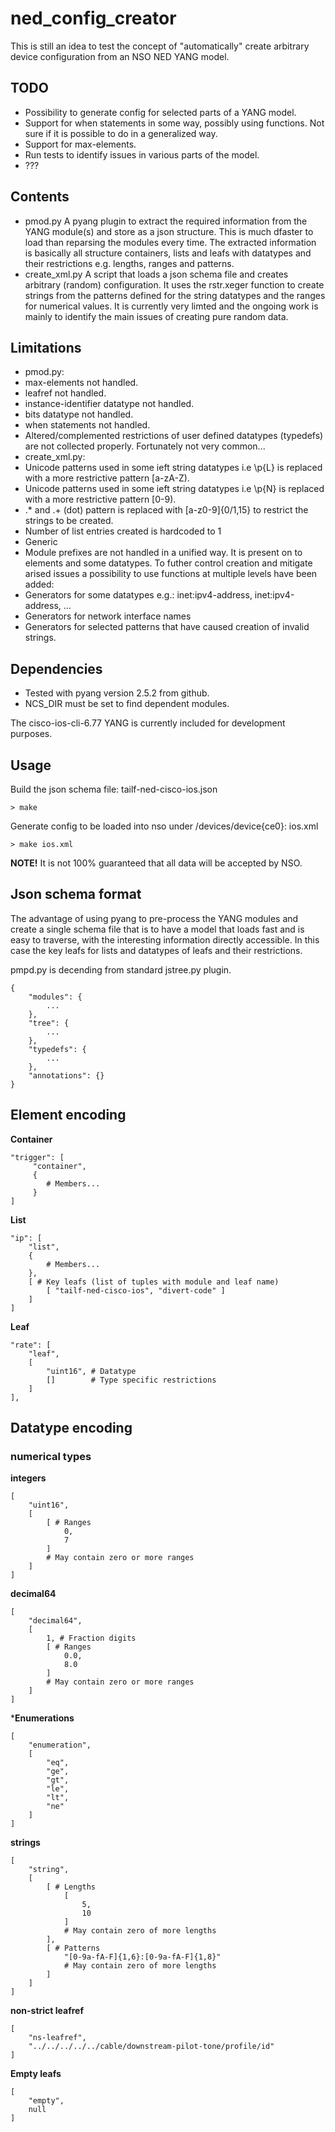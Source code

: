 # ned_config_creator #

This is still an idea to test the concept of "automatically" create arbitrary device configuration from an NSO NED YANG model.

## TODO ##
 - Possibility to generate config for selected parts of a YANG model.
 - Support for when statements in some way, possibly using functions. Not sure
   if it is possible to do in a generalized way.
 - Support for max-elements.
 - Run tests to identify issues in various parts of the model.
 - ???


## Contents ##
 - pmod.py
   A pyang plugin to extract the required information from the YANG module(s) and store as a json structure.
   This is much dfaster to load than reparsing the modules every time.
   The extracted information is basically all structure containers, lists and leafs with datatypes and their restrictions e.g. lengths, ranges and patterns.
 - create_xml.py
   A script that loads a json schema file and creates arbitrary (random) configuration.
   It uses the rstr.xeger function to create strings from the patterns defined for the string datatypes and the ranges for numerical values.
   It is currently very limted and the ongoing work is mainly to identify the main issues of creating pure random data.


## Limitations ##
 - pmod.py:
  - max-elements not handled.
  - leafref not handled.
  - instance-identifier datatype not handled.
  - bits datatype not handled.
  - when statements not handled.
  - Altered/complemented restrictions of user defined datatypes (typedefs) are
    not collected properly. Fortunately not very common...
 - create_xml.py:
  - Unicode patterns used in some ieft string datatypes i.e \p{L} is replaced with a more restrictive pattern [a-zA-Z).
  - Unicode patterns used in some ieft string datatypes i.e \p{N} is replaced with a more restrictive pattern [0-9).
  - .* and .+ (dot) pattern is replaced with [a-z0-9]{0/1,15} to restrict the strings to be created.
  - Number of list entries created is hardcoded to 1
 - Generic
  - Module prefixes are not handled in a unified way. It is present on to elements
    and some datatypes.
To futher control creation and mitigate arised issues a possibility to use functions
at multiple levels have been added:
 - Generators for some datatypes e.g.: inet:ipv4-address, inet:ipv4-address, ...
 - Generators for network interface names
 - Generators for selected patterns that have caused creation of invalid strings.


## Dependencies ##
 - Tested with pyang version 2.5.2 from github.
 - NCS_DIR must be set to find dependent modules.


The cisco-ios-cli-6.77 YANG is currently included for development purposes.


## Usage ##

Build the json schema file: tailf-ned-cisco-ios.json

    > make


Generate config to be loaded into nso under /devices/device{ce0}: ios.xml

    > make ios.xml

**NOTE!** It is not 100% guaranteed that all data will be accepted by NSO.


## Json schema format ##

The advantage of using pyang to pre-process the YANG modules and create a single
schema file that is to have a model that loads fast and is easy to traverse, with
the interesting information directly accessible. In this case the key leafs for
lists and datatypes of leafs and their restrictions.

pmpd.py is decending from standard jstree.py plugin.

    {
        "modules": {
            ...
        },
        "tree": {
            ...
        },
        "typedefs": {
            ...
        },
        "annotations": {}
    }

## Element encoding ##


**Container**

    "trigger": [
         "container",
         {
            # Members...
         }
    ]


**List**

    "ip": [
        "list",
        {
            # Members...
        },
        [ # Key leafs (list of tuples with module and leaf name)
            [ "tailf-ned-cisco-ios", "divert-code" ]
        ]
    ]

**Leaf**

    "rate": [
        "leaf",
        [
            "uint16", # Datatype
            []        # Type specific restrictions
        ]
    ],

## Datatype encoding ##

### numerical types ###

**integers**

    [
        "uint16",
        [
            [ # Ranges
                0,
                7
            ]
            # May contain zero or more ranges
        ]
    ]

**decimal64**

    [
        "decimal64",
        [
            1, # Fraction digits
            [ # Ranges
                0.0,
                8.0
            ]
            # May contain zero or more ranges
        ]
    ]


***Enumerations**

    [
        "enumeration",
        [
            "eq",
            "ge",
            "gt",
            "le",
            "lt",
            "ne"
        ]
    ]


**strings**

    [
        "string",
        [
            [ # Lengths
                [
                    5,
                    10
                ]
                # May contain zero of more lengths
            ],
            [ # Patterns
                "[0-9a-fA-F]{1,6}:[0-9a-fA-F]{1,8}"
                # May contain zero of more lengths
            ]
        ]
    ]

**non-strict leafref**

    [
        "ns-leafref",
        "../../../../../cable/downstream-pilot-tone/profile/id"
    ]

**Empty leafs**

    [
        "empty",
        null
    ]
